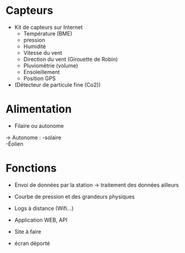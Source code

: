 # Capteurs



- Kit de capteurs sur Internet 
    - Température     (BME)
    - pression
    - Humidité
    - Vitesse du vent
    - Direction du vent (Girouette de Robin)
    - Pluviométrie (volume)
    - Ensoleillement
    - Position GPS
- (Détecteur de particule fine (Co2))





# Alimentation

- Filaire ou autonome

-> Autonome : 
    -solaire  
    -Éolien


# Fonctions

- Envoi de données par la station -> traitement des données ailleurs

- Courbe de pression et des grandeurs physiques
- Logs à distance (Wifi...)
- Application WEB, API
- Site à faire
- écran déporté



 
